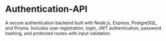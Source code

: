 # Authentication-API
A secure authentication backend built with Node.js, Express, PostgreSQL, and Prisma. Includes user registration, login, JWT authentication, password hashing, and protected routes with input validation.
